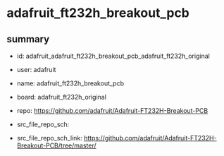 # adafruit_ft232h_breakout_pcb
 
## summary 
* id: adafruit_adafruit_ft232h_breakout_pcb_adafruit_ft232h_original
* user: adafruit
* name: adafruit_ft232h_breakout_pcb
* board: adafruit_ft232h_original
* repo: https://github.com/adafruit/Adafruit-FT232H-Breakout-PCB



* src_file_repo_sch: 
* src_file_repo_sch_link: https://github.com/adafruit/Adafruit-FT232H-Breakout-PCB/tree/master/






